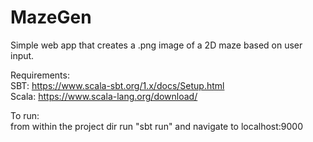 # MazeGen
Simple web app that creates a .png image of a 2D maze based on user input. 

Requirements:<br>
  SBT: https://www.scala-sbt.org/1.x/docs/Setup.html <br>
  Scala: https://www.scala-lang.org/download/
  
 To run:<br>
  from within the project dir run "sbt run" and navigate to localhost:9000
